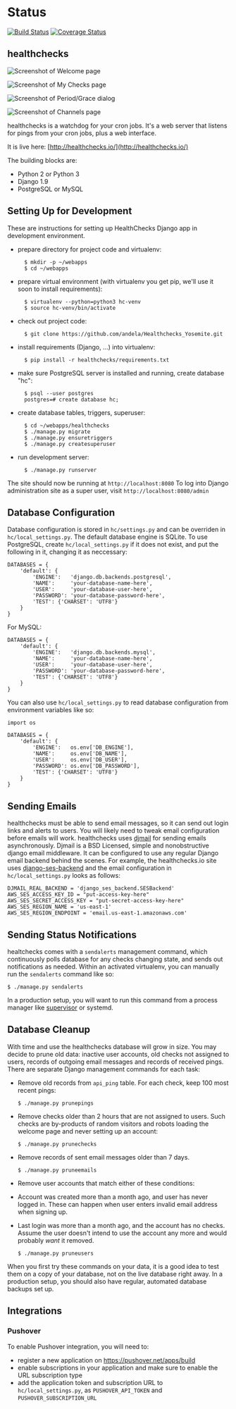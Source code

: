 # Status

[![Build Status](https://travis-ci.org/andela/Healthchecks_Yosemite.svg)](https://travis-ci.org/andela/Healthchecks_Yosemite)
[![Coverage Status](https://coveralls.io/repos/github/andela/Healthchecks_Yosemite/badge.svg)](https://coveralls.io/github/andela/Healthchecks_Yosemite)


## healthchecks

![Screenshot of Welcome page](/stuff/screenshots/welcome.png?raw=true "Welcome Page")

![Screenshot of My Checks page](/stuff/screenshots/my_checks.png?raw=true "My Checks Page")

![Screenshot of Period/Grace dialog](/stuff/screenshots/period_grace.png?raw=true "Period/Grace Dialog")

![Screenshot of Channels page](/stuff/screenshots/channels.png?raw=true "Channels Page")



healthchecks is a watchdog for your cron jobs. It's a web server that listens for pings from your cron jobs, plus a web interface.

It is live here: [http://healthchecks.io/](http://healthchecks.io/)

The building blocks are:

* Python 2 or Python 3
* Django 1.9
* PostgreSQL or MySQL

## Setting Up for Development

These are instructions for setting up HealthChecks Django app
in development environment.

* prepare directory for project code and virtualenv:

        $ mkdir -p ~/webapps
        $ cd ~/webapps

* prepare virtual environment
  (with virtualenv you get pip, we'll use it soon to install requirements):

        $ virtualenv --python=python3 hc-venv
        $ source hc-venv/bin/activate

* check out project code:

        $ git clone https://github.com/andela/Healthchecks_Yosemite.git

* install requirements (Django, ...) into virtualenv:

        $ pip install -r healthchecks/requirements.txt

* make sure PostgreSQL server is installed and running, create
  database "hc":

        $ psql --user postgres
        postgres=# create database hc;

* create database tables, triggers, superuser:

        $ cd ~/webapps/healthchecks
        $ ./manage.py migrate
        $ ./manage.py ensuretriggers
        $ ./manage.py createsuperuser

* run development server:

        $ ./manage.py runserver

The site should now be running at `http://localhost:8080`
To log into Django administration site as a super user,
visit `http://localhost:8080/admin`

## Database Configuration

Database configuration is stored in `hc/settings.py` and can be overriden
in `hc/local_settings.py`. The default database engine is SQLite. To use
PostgreSQL, create `hc/local_settings.py` if it does not exist, and put the
following in it, changing it as neccessary:

    DATABASES = {
        'default': {
            'ENGINE':   'django.db.backends.postgresql',
            'NAME':     'your-database-name-here',
            'USER':     'your-database-user-here',
            'PASSWORD': 'your-database-password-here',
            'TEST': {'CHARSET': 'UTF8'}
        }
    }

For MySQL:

    DATABASES = {
        'default': {
            'ENGINE':   'django.db.backends.mysql',
            'NAME':     'your-database-name-here',
            'USER':     'your-database-user-here',
            'PASSWORD': 'your-database-password-here',
            'TEST': {'CHARSET': 'UTF8'}
        }
    }

You can also use `hc/local_settings.py` to read database
configuration from environment variables like so:

    import os

    DATABASES = {
        'default': {
            'ENGINE':   os.env['DB_ENGINE'],
            'NAME':     os.env['DB_NAME'],
            'USER':     os.env['DB_USER'],
            'PASSWORD': os.env['DB_PASSWORD'],
            'TEST': {'CHARSET': 'UTF8'}
        }
    }



## Sending Emails

healthchecks must be able to send email messages, so it can send out login
links and alerts to users. You will likely need to tweak email configuration
before emails will work. healthchecks uses
[djmail](http://bameda.github.io/djmail/) for sending emails asynchronously.
Djmail is a BSD Licensed, simple and nonobstructive django email middleware.
It can be configured to use any regular Django email backend behind the
scenes. For example, the healthchecks.io site uses
[django-ses-backend](https://github.com/piotrbulinski/django-ses-backend/)
and the email configuration in `hc/local_settings.py` looks as follows:

    DJMAIL_REAL_BACKEND = 'django_ses_backend.SESBackend'
    AWS_SES_ACCESS_KEY_ID = "put-access-key-here"
    AWS_SES_SECRET_ACCESS_KEY = "put-secret-access-key-here"
    AWS_SES_REGION_NAME = 'us-east-1'
    AWS_SES_REGION_ENDPOINT = 'email.us-east-1.amazonaws.com'

## Sending Status Notifications

healtchecks comes with a `sendalerts` management command, which continuously
polls database for any checks changing state, and sends out notifications as
needed. Within an activated virtualenv, you can manually run
the `sendalerts` command like so:

    $ ./manage.py sendalerts

In a production setup, you will want to run this command from a process
manager like [supervisor](http://supervisord.org/) or systemd.

## Database Cleanup

With time and use the healthchecks database will grow in size. You may
decide to prune old data: inactive user accounts, old checks not assigned
to users, records of outgoing email messages and records of received pings.
There are separate Django management commands for each task:

* Remove old records from `api_ping` table. For each check, keep 100 most
  recent pings:

    ````
    $ ./manage.py prunepings
    ````

* Remove checks older than 2 hours that are not assigned to users. Such
  checks are by-products of random visitors and robots loading the welcome
  page and never setting up an account:

    ```
    $ ./manage.py prunechecks
    ```

* Remove records of sent email messages older than 7 days.

    ````
    $ ./manage.py pruneemails
    ````

* Remove user accounts that match either of these conditions:
 * Account was created more than a month ago, and user has never logged in.
   These can happen when user enters invalid email address when signing up.
 * Last login was more than a month ago, and the account has no checks.
   Assume the user doesn't intend to use the account any more and would
   probably *want* it removed.

    ```
    $ ./manage.py pruneusers
    ```    

When you first try these commands on your data, it is a good idea to
test them on a copy of your database, not on the live database right away.
In a production setup, you should also have regular, automated database
backups set up.

## Integrations

### Pushover

To enable Pushover integration, you will need to:

* register a new application on https://pushover.net/apps/build
* enable subscriptions in your application and make sure to enable the URL
  subscription type
* add the application token and subscription URL to `hc/local_settings.py`, as
  `PUSHOVER_API_TOKEN` and `PUSHOVER_SUBSCRIPTION_URL`
